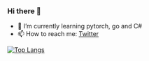 ### Hi there 👋

<!--
**yuzhi535/yuzhi535** is a ✨ _special_ ✨ repository because its `README.md` (this file) appears on your GitHub profile.

Here are some ideas to get you started:

- 🔭 I’m currently working on ...
- 🌱 I’m currently learning ...
- 👯 I’m looking to collaborate on ...
- 🤔 I’m looking for help with ...
- 💬 Ask me about ...
- 📫 How to reach me: ...
- 😄 Pronouns: ...
- ⚡ Fun fact: ...
-->

- 🌱 I’m currently learning pytorch, go and C#
- 📫 How to reach me: [Twitter](https://twitter.com/decildmc)
<!--
![yuzhi535's GitHub stats](https://github-readme-stats.vercel.app/api?username=yuzhi535&show_icons=true&theme=radical)
-->
[![Top Langs](https://github-readme-stats.vercel.app/api/top-langs/?username=yuzhi535&hide=html,css,,javascript,Jupyter%20Notebook%2CGLSL&p=0.314159&q=0.314159&theme=radical&layout=compact)](https://github.com/anuraghazra/github-readme-stats)

<!-- ![](./profile-3d-contrib/profile-night-rainbow.svg) -->
